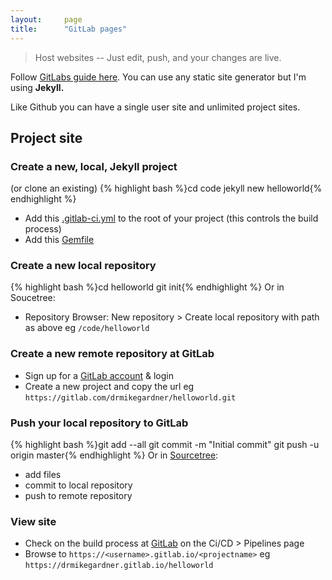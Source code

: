 ```yaml
---
layout:     page
title:      "GitLab pages"
---
```


>Host websites -- Just edit, push, and your changes are live.

Follow [GitLabs guide here](https://about.gitlab.com/features/pages/). You can use any static site generator but I'm using **Jekyll.**

Like Github you can have a single user site and unlimited project sites.

Project site
------------

### Create a new, local, Jekyll project
(or clone an existing)
{% highlight bash %}cd code
jekyll new helloworld{% endhighlight %}
* Add this [.gitlab-ci.yml](https://gitlab.com/pages/jekyll/blob/master/.gitlab-ci.yml) to the root of your project (this controls the build process)
* Add this [Gemfile](https://gitlab.com/pages/jekyll/blob/master/Gemfile)

### Create a new local repository
{% highlight bash %}cd helloworld
git init{% endhighlight %}
Or in Soucetree:

* Repository Browser: New repository > Create local repository with path as above eg `/code/helloworld`

### Create a new remote repository at GitLab
* Sign up for a [GitLab account](https://gitlab.com/) & login
* Create a new project and copy the url
eg `https://gitlab.com/drmikegardner/helloworld.git`

### Push your local repository to GitLab
{% highlight bash %}git add --all
git commit -m "Initial commit"
git push -u origin master{% endhighlight %}
Or in [Sourcetree](/pages/sourcetree/):

* add files
* commit to local repository
* push to remote repository

### View site
* Check on the build process at [GitLab](https://gitlab.com/) on the Ci/CD > Pipelines page
* Browse to `https://<username>.gitlab.io/<projectname>`
eg `https://drmikegardner.gitlab.io/helloworld`


<!--
Custom domain name ** TODO **
------------------

See [Githubs documentation](https://help.github.com/articles/setting-up-your-pages-site-repository/)

Add your custom domain name

* Create a new file in your repository called CNAME (with all caps!)
* In this file add a single domain with your custom domain name (just the name; no http://)
* Push this new file

Confirm your custom domain name on [Github](https://github.com/)

* Goto your repository on Github
* Click Settings (cog icon; top right)
* Under 'Github Pages' you should see "Your site is published at _your domain name_"

Set up your custom domain with your DNS provider

* See [Githubs documentation](https://help.github.com/articles/quick-start-setting-up-a-custom-domain/)
* eg for subdomains setup a CNAME for projectname.mydomain.com that points to yourusername.github.io
* eg for apex domains (eg mydomain.com) setup an A record to point to githubs servers (may take 24-48hrs to take effect)

-->
